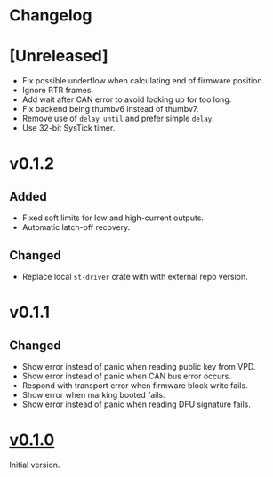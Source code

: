 # Changelog

# [Unreleased]

- Fix possible underflow when calculating end of firmware position.
- Ignore RTR frames.
- Add wait after CAN error to avoid locking up for too long.
- Fix backend being thumbv6 instead of thumbv7.
- Remove use of `delay_until` and prefer simple `delay`.
- Use 32-bit SysTick timer.

# v0.1.2

## Added

- Fixed soft limits for low and high-current outputs.
- Automatic latch-off recovery.

## Changed

- Replace local `st-driver` crate with with external repo version.

# v0.1.1

## Changed

- Show error instead of panic when reading public key from VPD.
- Show error instead of panic when CAN bus error occurs.
- Respond with transport error when firmware block write fails.
- Show error when marking booted fails.
- Show error instead of panic when reading DFU signature fails.

# [v0.1.0](https://github.com/umi-eng/pdm/releases/tag/pdm36-v0.1.0)

Initial version.
